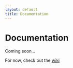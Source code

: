 ```yaml
---
layout: default
title: Documentation
---
```


# Documentation
Coming soon...

For now, check out the [wiki](https://github.com/fholger/RocksmithToTab/wiki)